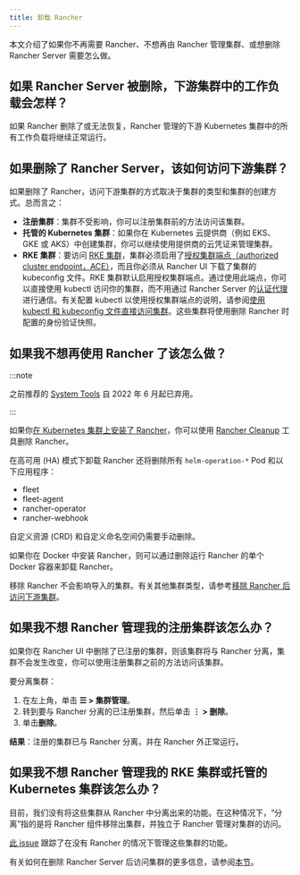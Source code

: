 ```yaml
---
title: 卸载 Rancher
---
```


本文介绍了如果你不再需要 Rancher、不想再由 Rancher 管理集群、或想删除 Rancher Server 需要怎么做。

## 如果 Rancher Server 被删除，下游集群中的工作负载会怎样？

如果 Rancher 删除了或无法恢复，Rancher 管理的下游 Kubernetes 集群中的所有工作负载将继续正常运行。

## 如果删除了 Rancher Server，该如何访问下游集群？

如果删除了 Rancher，访问下游集群的方式取决于集群的类型和集群的创建方式。总而言之：

- **注册集群**：集群不受影响，你可以注册集群前的方法访问该集群。
- **托管的 Kubernetes 集群**：如果你在 Kubernetes 云提供商（例如 EKS、GKE 或 AKS）中创建集群，你可以继续使用提供商的云凭证来管理集群。
- **RKE 集群**：要访问 [RKE 集群](../cluster-deployment/launch-kubernetes-with-rancher.md)，集群必须启用了[授权集群端点（authorized cluster endpoint，ACE）](../about-rancher/architecture/communicating-with-downstream-clusters.md#4-授权集群端点)，而且你必须从 Rancher UI 下载了集群的 kubeconfig 文件。RKE 集群默认启用授权集群端点。通过使用此端点，你可以直接使用 kubectl 访问你的集群，而不用通过 Rancher Server 的[认证代理](../about-rancher/architecture/communicating-with-downstream-clusters.md#1-认证代理)进行通信。有关配置 kubectl 以使用授权集群端点的说明，请参阅[使用 kubectl 和 kubeconfig 文件直接访问集群](../cluster-admin/manage-clusters/access-clusters/use-kubectl-and-kubeconfig.md#直接使用下游集群进行身份验证)。这些集群将使用删除 Rancher 时配置的身份验证快照。

## 如果我不想再使用 Rancher 了该怎么做？

:::note

之前推荐的 [System Tools](../reference-guides/system-tools.md) 自 2022 年 6 月起已弃用。

:::

如果你[在 Kubernetes 集群上安装了 Rancher](../installation-and-upgrade/install-rancher.md)，你可以使用 [Rancher Cleanup](https://github.com/rancher/rancher-cleanup) 工具删除 Rancher。

在高可用 (HA) 模式下卸载 Rancher 还将删除所有 `helm-operation-*` Pod 和以下应用程序：

- fleet
- fleet-agent
- rancher-operator
- rancher-webhook

自定义资源 (CRD) 和自定义命名空间仍需要手动删除。

如果你在 Docker 中安装 Rancher，则可以通过删除运行 Rancher 的单个 Docker 容器来卸载 Rancher。

移除 Rancher 不会影响导入的集群。有关其他集群类型，请参考[移除 Rancher 后访问下游集群](#如果删除了-rancher-server该如何访问下游集群)。

## 如果我不想 Rancher 管理我的注册集群该怎么办？

如果你在 Rancher UI 中删除了已注册的集群，则该集群将与 Rancher 分离，集群不会发生改变，你可以使用注册集群之前的方法访问该集群。

要分离集群：

1. 在左上角，单击 **☰ > 集群管理**。
2. 转到要与 Rancher 分离的已注册集群，然后单击 **⋮ > 删除**。
3. 单击**删除**。

**结果**：注册的集群已与 Rancher 分离，并在 Rancher 外正常运行。

## 如果我不想 Rancher 管理我的 RKE 集群或托管的 Kubernetes 集群该怎么办？

目前，我们没有将这些集群从 Rancher 中分离出来的功能。在这种情况下，“分离”指的是将 Rancher 组件移除出集群，并独立于 Rancher 管理对集群的访问。

[此 issue](https://github.com/rancher/rancher/issues/25234) 跟踪了在没有 Rancher 的情况下管理这些集群的功能。

有关如何在删除 Rancher Server 后访问集群的更多信息，请参阅[本节](#如果删除了-rancher-server该如何访问下游集群)。
